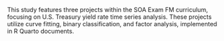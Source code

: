 This study features three projects within the SOA Exam FM curriculum, focusing on U.S. Treasury yield rate time series analysis. These projects utilize curve fitting, binary classification, and factor analysis, implemented in R Quarto documents.
